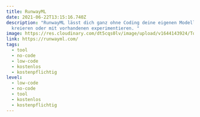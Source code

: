 ```yaml
---
title: RunwayML
date: 2021-06-22T13:15:16.740Z
description: "RunwayML lässt dich ganz ohne Coding deine eigenen Modelle
  kreieren oder mit vorhandenen experimentieren. "
image: https://res.cloudinary.com/dt5cqs0lv/image/upload/v1644143924/Tools/Screenshot_2021-06-22_at_15-12-32_Runway_Make_the_Impossible_huenjy_ve8wm9.jpg
link: https://runwayml.com/
tags:
  - tool
  - no-code
  - low-code
  - kostenlos
  - kostenpflichtig
level:
  - low-code
  - no-code
  - tool
  - kostenlos
  - kostenpflichtig
---
```


